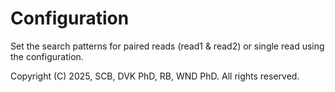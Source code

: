 #  Configuration
Set the search patterns for paired reads (read1 & read2) or single read using the configuration.






Copyright (C) 2025, SCB, DVK PhD, RB, WND PhD. All rights reserved.
